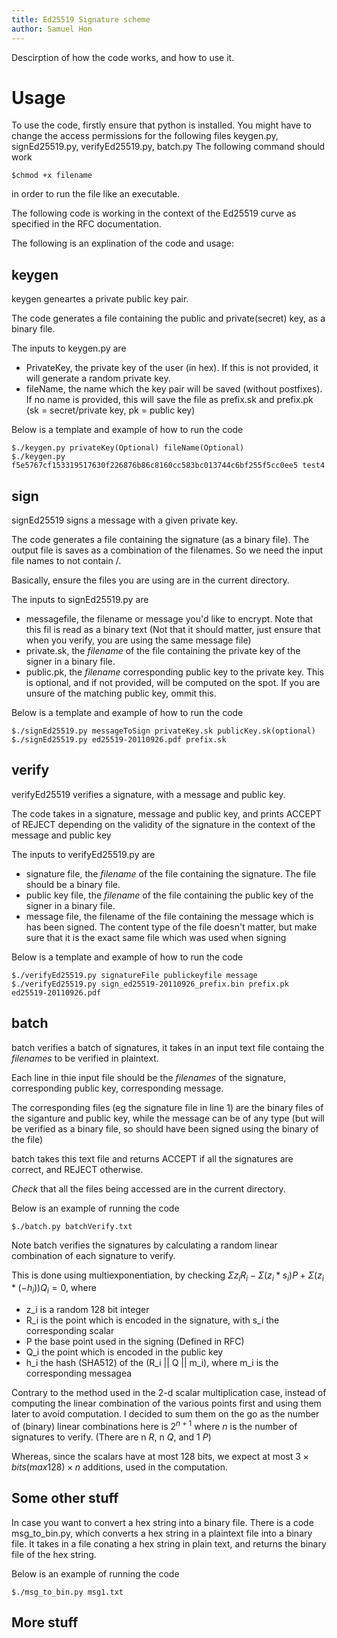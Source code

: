 ```yaml
---
title: Ed25519 Signature scheme
author: Samuel Hon
---
```


Descirption of how the code works, and how to use it.

# Usage
To use the code, firstly ensure that python is installed.
You might have to change the access permissions for the following files
keygen.py, signEd25519.py, verifyEd25519.py, batch.py
The following command should work
```
$chmod +x filename
```
in order to run the file like an executable.

The following code is working in the context of the Ed25519 curve as specified in the RFC documentation.

The following is an explination of the code and usage:

## keygen
keygen geneartes a private public key pair.

The code generates a file containing the public and private(secret) key, as a binary file.

The inputs to keygen.py are
- PrivateKey, the private key of the user (in hex). If this is not provided, it will generate a random private key.
- fileName, the name which the key pair will be saved (without postfixes). If no name is provided, this will save the file as prefix.sk and prefix.pk (sk = secret/private key, pk = public key)

Below is a template and example of how to run the code
```
$./keygen.py privateKey(Optional) fileName(Optional)
$./keygen.py f5e5767cf153319517630f226876b86c8160cc583bc013744c6bf255f5cc0ee5 test4
```

## sign
signEd25519 signs a message with a given private key.

The code generates a file containing the signature (as a binary file). The output file is saves as a combination of the filenames. So we need the input file names to not contain /. 

Basically, ensure the files you are using are in the current directory.

The inputs to signEd25519.py are
- messagefile, the filename or message you'd like to encrypt. Note that this fil is read as a binary text (Not that it should matter, just ensure that when you verify, you are using the same message file)
- private.sk, the *filename* of the file containing the private key of the signer in a binary file.
- public.pk, the *filename* corresponding public key to the private key. This is optional, and if not provided, will be computed on the spot. If you are unsure of the matching public key, ommit this.

Below is a template and example of how to run the code
```
$./signEd25519.py messageToSign privateKey.sk publicKey.sk(optional)
$./signEd25519.py ed25519-20110926.pdf prefix.sk
```

## verify
verifyEd25519 verifies a signature, with a message and public key.

The code takes in a signature, message and public key, and prints ACCEPT of REJECT depending on the validity of the signature in the context of the message and public key

The inputs to verifyEd25519.py are
- signature file, the *filename* of the file containing the signature. The file should be a binary file.
- public key file, the *filename* of the file containing the public key of the signer in a binary file.
- message file, the filename of the file containing the message which is has been signed. The content type of the file doesn't matter, but make sure that it is the exact same file which was used when signing

Below is a template and example of how to run the code
```
$./verifyEd25519.py signatureFile publickeyfile message
$./verifyEd25519.py sign_ed25519-20110926_prefix.bin prefix.pk ed25519-20110926.pdf 
```

## batch
batch verifies a batch of signatures, it takes in an input text file containg the *filenames* to be verified in plaintext.

Each line in thie input file should be the *filenames* of the signature, corresponding public key, corresponding message.

The corresponding files (eg the signature file in line 1) are the binary files of the siganture and public key, while the message can be of any type (but will be verified as a binary file, so should have been signed using the binary of the file)

batch takes this text file and returns ACCEPT if all the signatures are correct, and REJECT otherwise.

*Check* that all the files being accessed are in the current directory.

Below is an example of running the code
```
$./batch.py batchVerify.txt 
```
Note batch verifies the signatures by calculating a random linear combination of each signature to verify.

This is done using multiexponentiation, by checking ${\Sigma z_i R_i - \Sigma (z_i * s_i) P + \Sigma (z_i * (-h_i)) Q_i = 0}$, where 
- z_i is a random 128 bit integer 
- R_i is the point which is encoded in the signature, with s_i the corresponding scalar
- P the base point used in the signing (Defined in RFC)
- Q_i the point which is encoded in the public key
- h_i the hash (SHA512) of the (R_i || Q || m_i), where m_i is the corresponding messagea

Contrary to the method used in the 2-d scalar multiplication case, instead of computing the linear combination of the various points first and using them later to avoid computation. 
I decided to sum them on the go as the number of (binary) linear combinations here is $2^{n+1}$ where $n$ is the number of signatures to verify. (There are n $R$, n $Q$, and 1 $P$)

Whereas, since the scalars have at most 128 bits, we expect at most $3 \times bits(max 128) \times n$ additions, used in the computation.

## Some other stuff
In case you want to convert a hex string into a binary file. 
There is a code msg_to_bin.py, which converts a hex string in a plaintext file into a binary file.
It takes in a file conating a hex string in plain text, and returns the binary file of the hex string.

Below is an example of running the code
```
$./msg_to_bin.py msg1.txt
```

## More stuff
